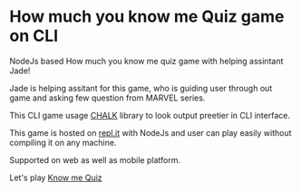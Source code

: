 # How much you know me Quiz game on CLI
 NodeJs based How much you know me quiz game with helping assintant Jade!

Jade is helping assitant for this game, who is guiding user through out game and asking few question from MARVEL series.

This CLI game usage [CHALK](https://www.npmjs.com/package/chalk) library to look output preetier in CLI interface.

This game is hosted on [repl.it](https://repl.it/~) with NodeJs and user can play easily without compiling it on any machine.

Supported on web as well as mobile platform.

Let's play [Know me Quiz](https://repl.it/@mhimanshu0101/how-much-know-me-1?embed=1&output=1#index.js)